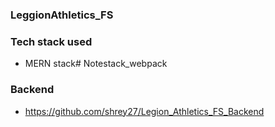 ### LeggionAthletics_FS

### Tech stack used
- MERN stack# Notestack_webpack
### Backend
- https://github.com/shrey27/Legion_Athletics_FS_Backend
